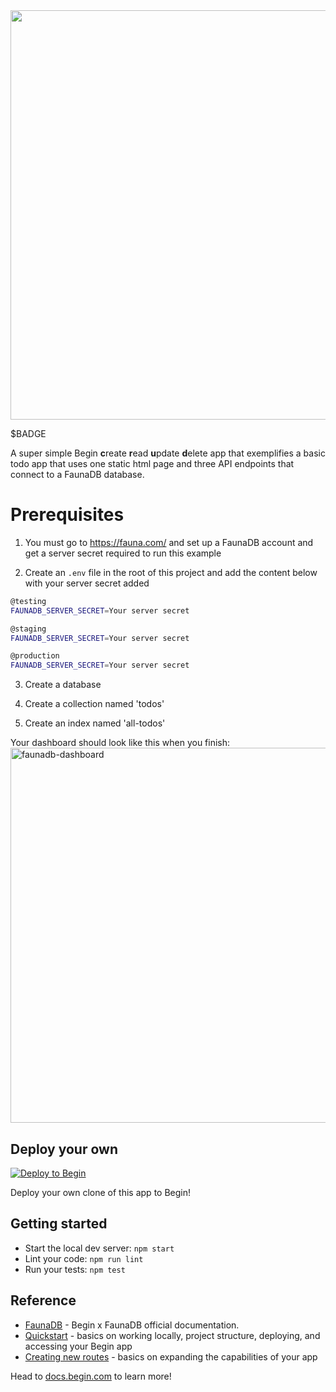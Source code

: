 <img src="https://static.begin.app/node-faunadb/readme-banner.png" width="655">

$BADGE

A super simple Begin **c**reate **r**ead **u**pdate **d**elete app that exemplifies a basic todo app that uses one static html page and three API endpoints that connect to a FaunaDB database.

# Prerequisites

1. You must go to https://fauna.com/ and set up a FaunaDB account and get a server secret required to run this example

2. Create an `.env` file in the root of this project and add the content below with your server secret added

```sh
@testing
FAUNADB_SERVER_SECRET=Your server secret

@staging
FAUNADB_SERVER_SECRET=Your server secret

@production
FAUNADB_SERVER_SECRET=Your server secret
```

3. Create a database

4. Create a collection named 'todos'

5. Create an index named 'all-todos'

Your dashboard should look like this when you finish:
<img width="600" alt="faunadb-dashboard" src="https://user-images.githubusercontent.com/76308/119038394-ecc47480-b967-11eb-9f16-e01b985612e1.png">


## Deploy your own

[![Deploy to Begin](https://static.begin.com/deploy-to-begin.svg)](https://begin.com/apps/create?template=https://github.com/begin-examples/node-faunadb)

Deploy your own clone of this app to Begin!

## Getting started

- Start the local dev server: `npm start`
- Lint your code: `npm run lint`
- Run your tests: `npm test`

## Reference

- [FaunaDB](https://docs.begin.com/en/data/faunadb) - Begin x FaunaDB official documentation.
- [Quickstart](https://docs.begin.com/en/guides/quickstart/) - basics on working locally, project structure, deploying, and accessing your Begin app
- [Creating new routes](https://docs.begin.com/en/functions/creating-new-functions) - basics on expanding the capabilities of your app

Head to [docs.begin.com](https://docs.begin.com/) to learn more!
